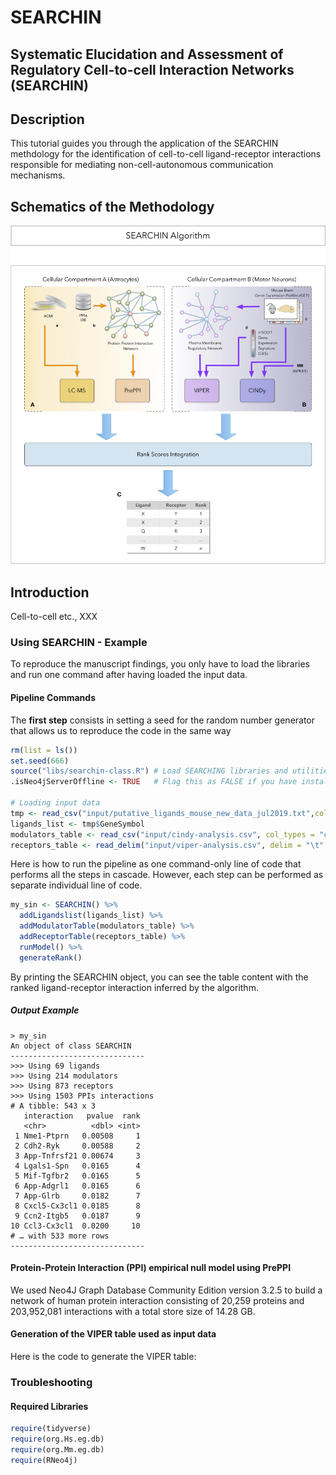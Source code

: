 # SEARCHIN

##  Systematic Elucidation and Assessment of Regulatory Cell-to-cell Interaction Networks (SEARCHIN)

## Description

This tutorial guides you through the application of the SEARCHIN methdology for the identification of cell-to-cell ligand-receptor interactions responsible for mediating non-cell-autonomous communication mechanisms. 

## Schematics of the Methodology

![Searching Schematics](/data/images/searchin-schematics.jpg)

## Introduction

Cell-to-cell etc., XXX

### Using SEARCHIN - Example
To reproduce the manuscript findings, you only have to load the libraries and run one command after having loaded the input data.

#### Pipeline Commands



 The **first step** consists in setting a seed for the random number generator that allows us to reproduce the code in the same way 

```R
rm(list = ls())
set.seed(666)
source("libs/searchin-class.R")	# Load SEARCHING libraries and utilities
.isNeo4jServerOffline <- TRUE	# Flag this as FALSE if you have installed the Neo4j server or if you want to run SEARCHIN with your own data: you need the server with the PPI data running

# Loading input data
tmp <- read_csv("input/putative_ligands_mouse_new_data_jul2019.txt",col_types = c("cccccccc"))
ligands_list <- tmp$GeneSymbol
modulators_table <- read_csv("input/cindy-analysis.csv", col_types = "ccd")
receptors_table <- read_delim("input/viper-analysis.csv", delim = "\t" , col_types = "ccdddd")
```
Here is how to run the pipeline as one command-only line of code that performs all the steps in cascade. However, each step can be performed as separate individual line of code.

```R
my_sin <- SEARCHIN() %>% 
  addLigandslist(ligands_list) %>% 
  addModulatorTable(modulators_table) %>% 
  addReceptorTable(receptors_table) %>% 
  runModel() %>%
  generateRank()
```

By printing the SEARCHIN object, you can see the table content with the ranked ligand-receptor interaction inferred by the algorithm.

##### Output Example

```shell
> my_sin
An object of class SEARCHIN 
------------------------------
>>> Using 69 ligands
>>> Using 214 modulators
>>> Using 873 receptors
>>> Using 1503 PPIs interactions
# A tibble: 543 x 3
   interaction   pvalue  rank
   <chr>          <dbl> <int>
 1 Nme1-Ptprn   0.00508     1
 2 Cdh2-Ryk     0.00588     2
 3 App-Tnfrsf21 0.00674     3
 4 Lgals1-Spn   0.0165      4
 5 Mif-Tgfbr2   0.0165      5
 6 App-Adgrl1   0.0165      6
 7 App-Glrb     0.0182      7
 8 Cxcl5-Cx3cl1 0.0185      8
 9 Ccn2-Itgb5   0.0187      9
10 Ccl3-Cx3cl1  0.0200     10
# … with 533 more rows
------------------------------
```


#### Protein-Protein Interaction (PPI) empirical null model using PrePPI

We used Neo4J Graph Database Community Edition version 3.2.5 to build a network of human protein interaction consisting of 20,259 proteins and 203,952,081 interactions with a total store size of 14.28 GB.

#### Generation of the VIPER table used as input data

Here is the code to generate the VIPER table: 

### Troubleshooting

#### Required Libraries

```R
require(tidyverse) 
require(org.Hs.eg.db)
require(org.Mm.eg.db)
require(RNeo4j)
```

